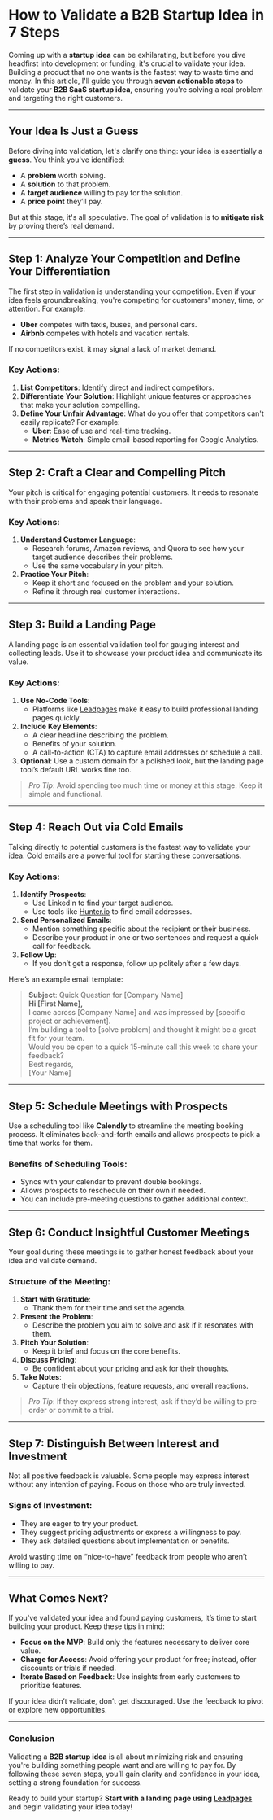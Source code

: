 # How to Validate a B2B Startup Idea in 7 Steps

Coming up with a **startup idea** can be exhilarating, but before you dive headfirst into development or funding, it's crucial to validate your idea. Building a product that no one wants is the fastest way to waste time and money. In this article, I'll guide you through **seven actionable steps** to validate your **B2B SaaS startup idea**, ensuring you're solving a real problem and targeting the right customers.

---

## Your Idea Is Just a Guess

Before diving into validation, let's clarify one thing: your idea is essentially a **guess**. You think you've identified:
- A **problem** worth solving.
- A **solution** to that problem.
- A **target audience** willing to pay for the solution.
- A **price point** they’ll pay.

But at this stage, it's all speculative. The goal of validation is to **mitigate risk** by proving there’s real demand.

---

## Step 1: Analyze Your Competition and Define Your Differentiation

The first step in validation is understanding your competition. Even if your idea feels groundbreaking, you're competing for customers' money, time, or attention. For example:
- **Uber** competes with taxis, buses, and personal cars.
- **Airbnb** competes with hotels and vacation rentals.

If no competitors exist, it may signal a lack of market demand.

### Key Actions:
1. **List Competitors**: Identify direct and indirect competitors.
2. **Differentiate Your Solution**: Highlight unique features or approaches that make your solution compelling.
3. **Define Your Unfair Advantage**: What do you offer that competitors can't easily replicate? For example:
   - **Uber**: Ease of use and real-time tracking.
   - **Metrics Watch**: Simple email-based reporting for Google Analytics.

---

## Step 2: Craft a Clear and Compelling Pitch

Your pitch is critical for engaging potential customers. It needs to resonate with their problems and speak their language.

### Key Actions:
1. **Understand Customer Language**:
   - Research forums, Amazon reviews, and Quora to see how your target audience describes their problems.
   - Use the same vocabulary in your pitch.
2. **Practice Your Pitch**:
   - Keep it short and focused on the problem and your solution.
   - Refine it through real customer interactions.

---

## Step 3: Build a Landing Page

A landing page is an essential validation tool for gauging interest and collecting leads. Use it to showcase your product idea and communicate its value.

### Key Actions:
1. **Use No-Code Tools**:
   - Platforms like [Leadpages](https://bit.ly/LEadPages) make it easy to build professional landing pages quickly.
2. **Include Key Elements**:
   - A clear headline describing the problem.
   - Benefits of your solution.
   - A call-to-action (CTA) to capture email addresses or schedule a call.
3. **Optional**: Use a custom domain for a polished look, but the landing page tool’s default URL works fine too.

> *Pro Tip*: Avoid spending too much time or money at this stage. Keep it simple and functional.

---

## Step 4: Reach Out via Cold Emails

Talking directly to potential customers is the fastest way to validate your idea. Cold emails are a powerful tool for starting these conversations.

### Key Actions:
1. **Identify Prospects**:
   - Use LinkedIn to find your target audience.
   - Use tools like [Hunter.io](https://hunter.io/) to find email addresses.
2. **Send Personalized Emails**:
   - Mention something specific about the recipient or their business.
   - Describe your product in one or two sentences and request a quick call for feedback.
3. **Follow Up**:
   - If you don’t get a response, follow up politely after a few days.

Here’s an example email template:

> **Subject**: Quick Question for [Company Name]  
> **Hi [First Name],**  
> I came across [Company Name] and was impressed by [specific project or achievement].  
> I’m building a tool to [solve problem] and thought it might be a great fit for your team.  
> Would you be open to a quick 15-minute call this week to share your feedback?  
> Best regards,  
> [Your Name]  

---

## Step 5: Schedule Meetings with Prospects

Use a scheduling tool like **Calendly** to streamline the meeting booking process. It eliminates back-and-forth emails and allows prospects to pick a time that works for them.

### Benefits of Scheduling Tools:
- Syncs with your calendar to prevent double bookings.
- Allows prospects to reschedule on their own if needed.
- You can include pre-meeting questions to gather additional context.

---

## Step 6: Conduct Insightful Customer Meetings

Your goal during these meetings is to gather honest feedback about your idea and validate demand. 

### Structure of the Meeting:
1. **Start with Gratitude**:
   - Thank them for their time and set the agenda.
2. **Present the Problem**:
   - Describe the problem you aim to solve and ask if it resonates with them.
3. **Pitch Your Solution**:
   - Keep it brief and focus on the core benefits.
4. **Discuss Pricing**:
   - Be confident about your pricing and ask for their thoughts.
5. **Take Notes**:
   - Capture their objections, feature requests, and overall reactions.

> *Pro Tip*: If they express strong interest, ask if they’d be willing to pre-order or commit to a trial.

---

## Step 7: Distinguish Between Interest and Investment

Not all positive feedback is valuable. Some people may express interest without any intention of paying. Focus on those who are truly invested.

### Signs of Investment:
- They are eager to try your product.
- They suggest pricing adjustments or express a willingness to pay.
- They ask detailed questions about implementation or benefits.

Avoid wasting time on “nice-to-have” feedback from people who aren’t willing to pay.

---

## What Comes Next?

If you've validated your idea and found paying customers, it’s time to start building your product. Keep these tips in mind:
- **Focus on the MVP**: Build only the features necessary to deliver core value.
- **Charge for Access**: Avoid offering your product for free; instead, offer discounts or trials if needed.
- **Iterate Based on Feedback**: Use insights from early customers to prioritize features.

If your idea didn’t validate, don’t get discouraged. Use the feedback to pivot or explore new opportunities.

---

### Conclusion

Validating a **B2B startup idea** is all about minimizing risk and ensuring you're building something people want and are willing to pay for. By following these seven steps, you’ll gain clarity and confidence in your idea, setting a strong foundation for success.

Ready to build your startup? **Start with a landing page using [Leadpages](https://bit.ly/LEadPages)** and begin validating your idea today!
